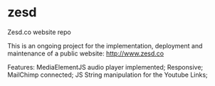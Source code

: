 # zesd
Zesd.co website repo

This is an ongoing project for the implementation, deployment and maintenance of a public website:
http://www.zesd.co

Features:
MediaElementJS audio player implemented;
Responsive;
MailChimp connected;
JS String manipulation for the Youtube Links;

